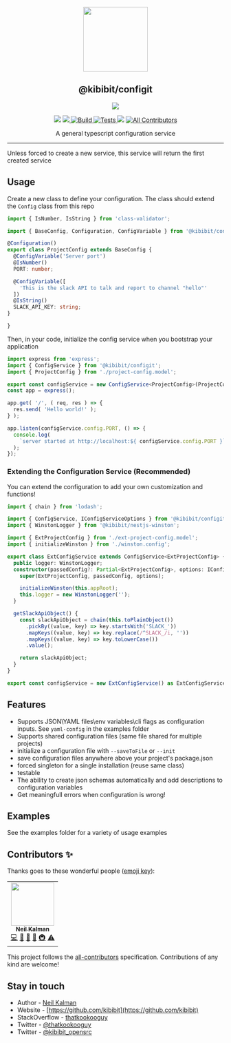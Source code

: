 <p align="center">
  <a href="https://github.com/Kibibit/configit" target="blank"><img src="https://github.com/kibibit.png" width="150" ></a>
  <h2 align="center">
    @kibibit/configit
  </h2>
</p>
<p align="center">
  <a href="https://www.npmjs.com/package/@kibibit/configit"><img src="https://img.shields.io/npm/v/@kibibit/configit/latest.svg?style=for-the-badge&logo=npm&color=CB3837"></a>
</p>
<p align="center">
<a href="https://www.npmjs.com/package/@kibibit/configit"><img src="https://img.shields.io/npm/v/@kibibit/configit/beta.svg?logo=npm&color=CB3837"></a>
<a href="https://codecov.io/gh/Kibibit/configit">
  <img src="https://codecov.io/gh/Kibibit/configit/branch/beta/graph/badge.svg?token=DrXLrpuExK">
</a>
<a href="https://github.com/Kibibit/configit/actions/workflows/build.yml">
  <img src="https://github.com/Kibibit/configit/actions/workflows/build.yml/badge.svg?style=flat-square&branch=beta" alt="Build">
</a>
<a href="https://github.com/Kibibit/configit/actions/workflows/tests.yml">
  <img src="https://github.com/Kibibit/configit/actions/workflows/tests.yml/badge.svg?style=flat-square&branch=beta" alt="Tests">
</a>
<a href="https://github.com/semantic-release/semantic-release"><img src="https://img.shields.io/badge/%20%20%F0%9F%93%A6%F0%9F%9A%80-semantic--release-e10079.svg"></a>
 <!-- ALL-CONTRIBUTORS-BADGE:START - Do not remove or modify this section -->
<a href="#contributors-"><img src="https://img.shields.io/badge/all_contributors-1-orange.svg?style=flat-square" alt="All Contributors"></a>
<!-- ALL-CONTRIBUTORS-BADGE:END -->
</p>
<p align="center">
  A general typescript configuration service
</p>
<hr>

Unless forced to create a new service, this service will return the first created service

## Usage

Create a new class to define your configuration.
The class should extend the `Config` class from this repo
```typescript
import { IsNumber, IsString } from 'class-validator';

import { BaseConfig, Configuration, ConfigVariable } from '@kibibit/configit';

@Configuration()
export class ProjectConfig extends BaseConfig {
  @ConfigVariable('Server port')
  @IsNumber()
  PORT: number;

  @ConfigVariable([
    'This is the slack API to talk and report to channel "hello"'
  ])
  @IsString()
  SLACK_API_KEY: string;
}

}
```
Then, in your code, initialize the config service when you bootstrap your application
```typescript
import express from 'express';
import { ConfigService } from '@kibibit/configit';
import { ProjectConfig } from './project-config.model';

export const configService = new ConfigService<ProjectConfig>(ProjectConfig);
const app = express();

app.get( '/', ( req, res ) => {
  res.send( 'Hello world!' );
} );

app.listen(configService.config.PORT, () => {
  console.log(
    `server started at http://localhost:${ configService.config.PORT }`
  );
});

```

### Extending the Configuration Service (Recommended)
You can extend the configuration to add your own customization and functions!
```typescript
import { chain } from 'lodash';

import { ConfigService, IConfigServiceOptions } from '@kibibit/configit';
import { WinstonLogger } from '@kibibit/nestjs-winston';

import { ExtProjectConfig } from './ext-project-config.model';
import { initializeWinston } from './winston.config';

export class ExtConfigService extends ConfigService<ExtProjectConfig> {
  public logger: WinstonLogger;
  constructor(passedConfig?: Partial<ExtProjectConfig>, options: IConfigServiceOptions = {}) {
    super(ExtProjectConfig, passedConfig, options);

    initializeWinston(this.appRoot);
    this.logger = new WinstonLogger('');
  }

  getSlackApiObject() {
    const slackApiObject = chain(this.toPlainObject())
      .pickBy((value, key) => key.startsWith('SLACK_'))
      .mapKeys((value, key) => key.replace(/^SLACK_/i, ''))
      .mapKeys((value, key) => key.toLowerCase())
      .value();

    return slackApiObject;
  }
}

export const configService = new ExtConfigService() as ExtConfigService;

```


## Features
- Supports JSON\YAML files\env variables\cli flags as configuration inputs. See `yaml-config` in the examples folder
- Supports shared configuration files (same file shared for multiple projects)
- initialize a configuration file with `--saveToFile` or `--init`
- save configuration files anywhere above your project's package.json
- forced singleton for a single installation (reuse same class)
- testable
- The ability to create json schemas automatically and add descriptions
  to configuration variables
- Get meaningfull errors when configuration is wrong!

## Examples
See the examples folder for a variety of usage examples

## Contributors ✨

Thanks goes to these wonderful people ([emoji key](https://allcontributors.org/docs/en/emoji-key)):
<!-- ALL-CONTRIBUTORS-LIST:START - Do not remove or modify this section -->
<!-- prettier-ignore-start -->
<!-- markdownlint-disable -->
<table>
  <tr>
    <td align="center"><a href="http://thatkookooguy.kibibit.io/"><img src="https://avatars3.githubusercontent.com/u/10427304?v=4?s=100" width="100px;" alt=""/><br /><sub><b>Neil Kalman</b></sub></a><br /><a href="https://github.com/Kibibit/configit/commits?author=Thatkookooguy" title="Code">💻</a> <a href="https://github.com/Kibibit/configit/commits?author=Thatkookooguy" title="Documentation">📖</a> <a href="#design-Thatkookooguy" title="Design">🎨</a> <a href="#maintenance-Thatkookooguy" title="Maintenance">🚧</a> <a href="#infra-Thatkookooguy" title="Infrastructure (Hosting, Build-Tools, etc)">🚇</a> <a href="https://github.com/Kibibit/configit/commits?author=Thatkookooguy" title="Tests">⚠️</a></td>
  </tr>
</table>

<!-- markdownlint-restore -->
<!-- prettier-ignore-end -->

<!-- ALL-CONTRIBUTORS-LIST:END -->

This project follows the [all-contributors](https://github.com/all-contributors/all-contributors) specification. Contributions of any kind are welcome!

## Stay in touch

- Author - [Neil Kalman](https://github.com/thatkookooguy)
- Website - [https://github.com/kibibit](https://github.com/kibibit)
- StackOverflow - [thatkookooguy](https://stackoverflow.com/users/1788884/thatkookooguy)
- Twitter - [@thatkookooguy](https://twitter.com/thatkookooguy)
- Twitter - [@kibibit_opensrc](https://twitter.com/kibibit_opensrc)